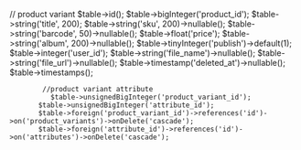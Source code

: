 // product variant 
  $table->id();
            $table->bigInteger('product_id');
            $table->string('title', 200);
            $table->string('sku', 200)->nullable();
            $table->string('barcode', 50)->nullable();
            $table->float('price');
            $table->string('album', 200)->nullable();
            $table->tinyInteger('publish')->default(1);
            $table->integer('user_id');
            $table->string('file_name')->nullable();
            $table->string('file_url')->nullable();
            $table->timestamp('deleted_at')->nullable();
            $table->timestamps();

            //product variant attribute
              $table->unsignedBigInteger('product_variant_id');
           $table->unsignedBigInteger('attribute_id');
           $table->foreign('product_variant_id')->references('id')->on('product_variants')->onDelete('cascade');
           $table->foreign('attribute_id')->references('id')->on('attributes')->onDelete('cascade');
           